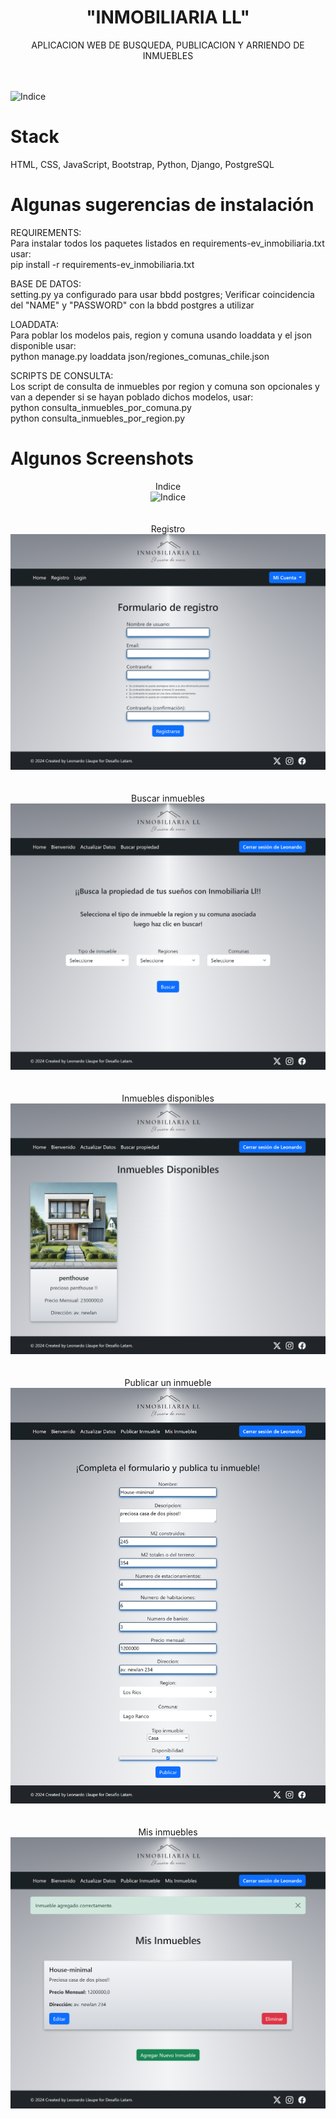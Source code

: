 # <div align="center" > "INMOBILIARIA LL" </div>


<div align="center" > APLICACION WEB DE BUSQUEDA, PUBLICACION Y ARRIENDO DE INMUEBLES   </div> <br><br>   

![Indice](screenshots/0.png)  
# Stack  
HTML, CSS, JavaScript, Bootstrap, Python, Django, PostgreSQL 

# Algunas sugerencias de instalación

REQUIREMENTS:  
Para instalar todos los paquetes listados en requirements-ev_inmobiliaria.txt usar:  
pip install -r requirements-ev_inmobiliaria.txt            

BASE DE DATOS:  
setting.py ya configurado para usar bbdd postgres; Verificar coincidencia del "NAME" y "PASSWORD" con la bbdd postgres a utilizar

LOADDATA:  
Para poblar los modelos pais, region y comuna usando loaddata y el json disponible usar:  
python manage.py loaddata json/regiones_comunas_chile.json  

SCRIPTS DE CONSULTA:  
Los script de consulta de inmuebles por region y comuna son opcionales y van a depender si se hayan poblado dichos modelos, usar:  
python consulta_inmuebles_por_comuna.py  
python consulta_inmuebles_por_region.py  
  
# Algunos Screenshots  
<div align="center">  

Indice  
![Indice](screenshots/1.png) <br><br>     
Registro  
![registro](screenshots/2.png) <br><br>     
Buscar inmuebles  
![buscar_inmuebles](screenshots/3.png)  <br><br>    
Inmuebles disponibles  
![inmuebles_disponibles](screenshots/4.png)  <br><br>   
Publicar un inmueble  
![publicar_inmueble](screenshots/5.png)  <br><br>    
Mis inmuebles  
![mis_inmuebles](screenshots/6.png)  

</div>  


